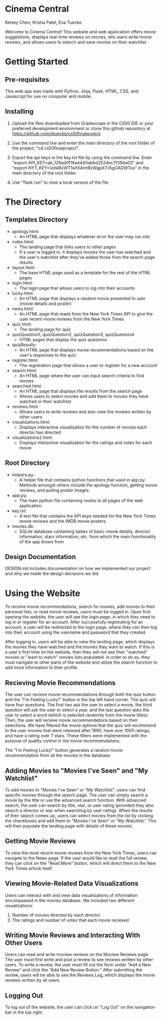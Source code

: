 # Cinema Central
Kelsey Chen, Krisha Patel, Eva Tuecke

Welcome to Cinema Central! This website and web application offers movie suggestions, displays real-time reviews on movies, lets users write movie reviews, and allows users to search and save movies on their watchlist.

# Getting Started

## Pre-requisites
This web app was made with Python, Jinja, Flask, HTML, CSS, and Javascript for use on computer and mobile.

## Installing
1. Upload the files downloaded from Gradescope in the CS50 IDE or your preferred development environment or clone this github repository at https://github.com/etuecke/cs50finalproject.

2. Use the command line and enter the main directory of the root folder of the project, "cd cs50finalproject".

3. Export the api keys in the key.txt file by using the command line. Enter "export API_KEY=pk_126ad0f16a4440abbd2524ec7f394a03" and "export NYT_KEY=UdslRxWT1wfX4mt8zWgpX7v5gOADWTos" in the main directory of the root folder. 

4. Use "flask run" to view a local version of the file.

# The Directory 

## Templates Directory
* apology.html: 
    - An HTML page that displays whatever error the user may run into
* index.html: 
    - The landing page that links users to other pages
    - If a user is logged in, it displays movies the user has watched and the user's watchlist after they've added those from the search page results
* layout.html:
    - The base HTML page used as a template for the rest of the HTML pages
* login.html: 
    - The login page that allows users to log into their accounts
* lucky.html:
    - An HTML page that displays a random movie presented to user (movie details and poster)
* news.html:
    - An HTML page that reads from the New York Times API to give the user recent movie reviews from the New York Times 
* quiz.html: 
    - The landing page for quiz
* quizQuestion1, quizQuestion2, quizQuestion3, quizQuestion4
    - HTML pages that display the quiz questions
* quizResults:
    - An HTML page that displays movie recommendations based on the user's responses to the quiz
* register.html:
    - The registration page that allows a user to register for a new account
* search.html: 
    - An HTML page where the user can input search criteria to find movies
* searched.html: 
    - An HTML page that displays the results from the search page
    - Allows users to select movies and add them to movies they have watched or their watchlist
* reviews.html:
    - Allows users to write reviews and also view the reviews written by other users
* visualizations.html:
    - Displays interactive visualization for the number of movies each director has directed
* visualizations2.html:
    - Displays interactive visualization for the ratings and votes for each movie

## Root Directory
* helpers.py: 
    - A helper file that contains python functions that used in app.py. Methods amongst others include the apology function, getting movie reviews, and pulling poster images. 
* app.py: 
    - The main python file containing routes to all pages of the web application. 
* key.txt: 
    - A text file that contains the API keys needed for the New York Times movie reviews and the IMDB movie posters. 
* movies.db: 
    - SQLite database containing tables of basic movie details, director information, stars information, etc. from which the main functionality of the app draws from

## Design Documentation
DESIGN.md includes documentation on how we implemented our project and why we made the design decisions we did. 

# Using the Website 
To receive movie recommendations, search for movies, add movies to their personal lists, or read movie reviews, users must be logged in. Upon first opening the website, the user will see the login page, in which they need to log in or register for an account. After successfully registrating for an account, a user will be redirected to the login page, where they can then log into their account using the username and password that they created. 

After logging in, users will be able to view the landing page, which displays the movies they have watched and the movies they want to watch. If this is a user's first time on the website, then they will not see their "watched" movies or "want to watch" movies lists populated. In order to do so, they must navigate to other parts of the website and utilize the search function to add more information to their profile. 

## Recieving Movie Recommendations
The user can recieve movie recommendations through both the quiz button and the "I'm Feeling Lucky!" button in the top left hand corner. The quiz will have four questions. The first two ask the user to select a movie, the third question will ask the user to select a year, and the last question asks the user to select a word (which is selected randomly from the movie titles). Then, the user will recieve movie recommendations based on their selections. We have filtered the movie options that the quiz will recommend to the user movies that were released after 1990, have over 1000 ratings, and have a rating over 7 stars. These filters were implemented with the purpose of quality control in the movie recommendations.

The "I'm Feeling Lucky!" button generates a random movie recommendation from all the movies in the database. 

## Adding Movies to "Movies I've Seen" and "My Watchlist" 
To add movies to "Movies I've Seen" or "My Watchlist", users can find specific movies through the search page. The user can simply search a movie by the title or use the advanced search function. With advanced search, the user can search by title, star, or user rating (provided they also search a director or star when searching by user rating). When the results of their search comes up, users can select movies from the list by clicking the checkboxes and add them to "Movies I've Seen" or "My Watchlist." This will then populate the landing page with details of these movies. 

## Getting Movie Reviews
To view the most recent movie reviews from the New York Times, users can navigate to the News page. If the user would like to read the full review, they can click on the "Read More" button, which will direct them to the New York Times article itself.

## Viewing Movie-Related Data Visualizations
Users can interact with and view data visualizations of information encompassed in the movies database. We included two different visualizations: 
1. Number of movies directed by each director 
2. The ratings and number of votes that each movie recieved 

## Writing Movie Reviews and Interacting With Other Users
Users can read and write moview reviews on the Moview Reviews page. The user must first write and post a review to see reviews written by other users. To write a review, the user must fill out the form under "Add a New Review" and click the "Add New Review Button." After submitting the review, users will be able to see the Reviews Log, which displays the movie reviews written by all users. 

## Logging Out
To log out of the website, the user can click on "Log Out" on the navigation bar in the top right.
